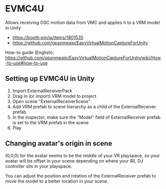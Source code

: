 # EVMC4U
Allows receiving OSC motion data from VMC and applies it to a VRM model in Unity 
- https://booth.pm/ja/items/1801535
- https://github.com/gpsnmeajp/EasyVirtualMotionCaptureForUnity

How-to guide (English); https://github.com/gpsnmeajp/EasyVirtualMotionCaptureForUnity/wiki/How-to-use#how-to-use

## Setting up EVMC4U in Unity
1. Import ExternalReceiverPack
2. Drag in (or import) VRM model to project
3. Open scene "ExternalReceiverScene"
4. Add VRM prefab to scene hierarchy as a child of the ExternalReceiver prefab
5. In the inspector, make sure the "Model" field of ExternalReceiver prefab is set to the VRM prefab in the scene
6. Play

## Changing avatar's origin in scene
(0,0,0) for the avatar seems to be the middle of your VR playspace, so your avatar will be offset in your scene depending on where your IRL DJ controller sits in your playspace.

You can adjust the position and rotation of the ExternalReceiver prefab to move the model to a better location in your scene.